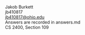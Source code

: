 Jakob Burkett\
jb410817\
jb410817@ohio.edu\
Answers are recorded in answers.md\
CS 2400, Section 109
